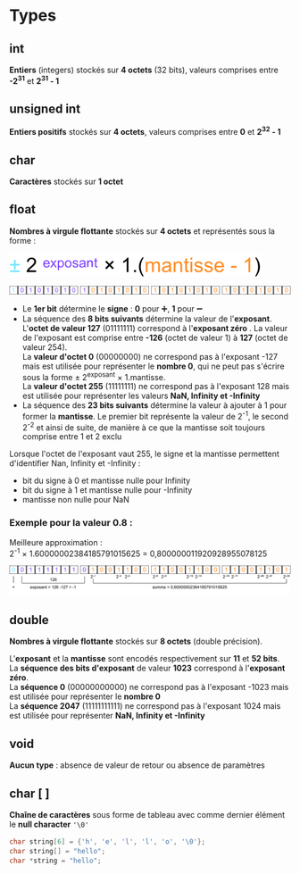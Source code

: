 # Types

## int

**Entiers** (integers) stockés sur **4 octets** (32 bits), valeurs comprises entre **-2<sup>31</sup>** et **2<sup>31</sup> - 1**

## unsigned int

**Entiers positifs** stockés sur **4 octets**, valeurs comprises entre **0** et **2<sup>32</sup> - 1**

## char

**Caractères** stockés sur **1 octet**

## float

**Nombres à virgule flottante** stockés sur **4 octets** et représentés sous la forme :

![Représentation du nombre décimal][float-format]

[float-format]: ./float_format.svg "Float format"

![Stockage d'un float][float-32bits]

[float-32bits]: ./float_32bits.svg "Float 32 bits"

- Le **1er bit** détermine le **signe** : **0** pour ➕, **1** pour ➖
- La séquence des **8 bits suivants** détermine la valeur de l'**exposant**. L'**octet de valeur 127** (01111111) correspond à l'**exposant zéro** .
  La valeur de l'exposant est comprise entre **-126** (octet de valeur 1) à **127** (octet de valeur 254).  
  La **valeur d'octet 0** (00000000) ne correspond pas à l'exposant -127 mais est utilisée pour représenter le **nombre 0**, qui ne peut pas s'écrire sous la forme ± 2<sup>exposant</sup> × 1.mantisse.  
  La **valeur d'octet 255** (11111111) ne correspond pas à l'exposant 128 mais est utilisée pour représenter les valeurs **NaN, Infinity et -Infinity**
- La séquence des **23 bits suivants** détermine la valeur à ajouter à 1 pour former la **mantisse**. Le premier bit représente la valeur de 2<sup>-1</sup>, le second 2<sup>-2</sup> et ainsi de suite, de manière à ce que la mantisse soit toujours comprise entre 1 et 2 exclu

Lorsque l'octet de l'exposant vaut 255, le signe et la mantisse permettent d'identifier Nan, Infinity et -Infinity :

- bit du signe à 0 et mantisse nulle pour Infinity
- bit du signe à 1 et mantisse nulle pour -Infinity
- mantisse non nulle pour NaN

### Exemple pour la valeur 0.8 :

Meilleure approximation :  
2<sup>-1</sup> × 1.60000002384185791015625 = 0,800000011920928955078125

![Stockage d'un float][float-32bits-example]

[float-32bits-example]: ./float_0.8.svg "Float 32 bits"

## double

**Nombres à virgule flottante** stockés sur **8 octets** (double précision).

L'**exposant** et la **mantisse** sont encodés respectivement sur **11** et **52 bits**.  
La **séquence des bits d'exposant** de valeur **1023** correspond à l'**exposant zéro**.  
La **séquence 0** (00000000000) ne correspond pas à l'exposant -1023 mais est utilisée pour représenter le **nombre 0**  
La **séquence 2047** (11111111111) ne correspond pas à l'exposant 1024 mais est utilisée pour représenter **NaN, Infinity et -Infinity**

## void

**Aucun type** : absence de valeur de retour ou absence de paramètres

## char [ ]

**Chaîne de caractères** sous forme de tableau avec comme dernier élément le **null character** `'\0'`

```c
char string[6] = {'h', 'e', 'l', 'l', 'o', '\0'};
char string[] = "hello";
char *string = "hello";
```
